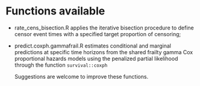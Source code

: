 # Functions available 

+ rate_cens_bisection.R applies the iterative bisection procedure to define censor event times with a specified target proportion of censoring;

+ predict.coxph.gammafrail.R estimates conditional and marginal predictions at specific time horizons from the shared frailty gamma Cox proportional hazards models using
  the penalized partial likelihood through the function `survival::coxph`


  Suggestions are welcome to improve these functions. 
